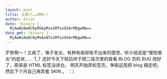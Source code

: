 ```yaml
---
layout: post
title: 又病了……OMD~!
author: Alvin
date: !binary |-
  MjAwNi0wOC0yMSAyMzo1MTozOSArMDgwMA==
date_gmt: !binary |-
  MjAwNi0wOC0yMSAxNTo1MTozOSArMDgwMA==
---
```

歹势啊～！又病了，嗓子发炎，有种有痰却咳不出来的感觉，听介绍说是“慢性咽炎”的症状……
T_T
还好今天下班后终于把二级页里的查看 BLOG 页的 BUG 改好了，原来是 HTML 标签没闭合。
明天开始弄标签页，争取这周把 blog 搞定吧，然后下个月自己再弄套 SKIN 。
：）
